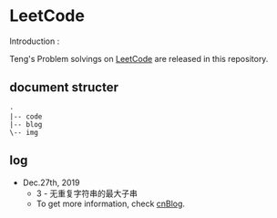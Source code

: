 # LeetCode

Introduction : 

Teng's Problem solvings on [LeetCode](leetcode-cn.com) are released in this repository.

## document structer

```
·
|-- code
|-- blog
\-- img
```

## log

- Dec.27th, 2019
  - 3 - 无重复字符串的最大子串
  - To get more information, check [cnBlog](https://www.cnblogs.com/litun/p/12108304.html).